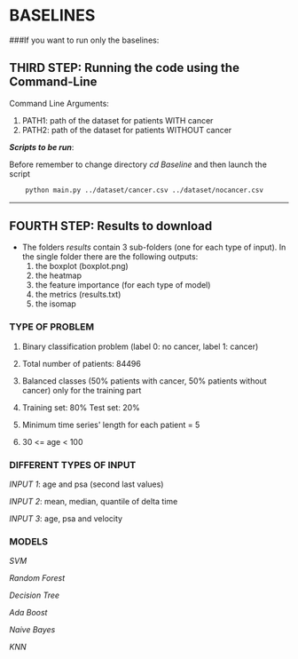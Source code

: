 # BASELINES
###If you want to run only the baselines:
## THIRD STEP: Running the code using the Command-Line
Command Line Arguments:
1. PATH1: path of the dataset for patients WITH cancer 
2. PATH2: path of the dataset for patients WITHOUT cancer

***Scripts to be run***:

Before remember to change directory *cd Baseline* and then launch the script
```bash
    python main.py ../dataset/cancer.csv ../dataset/nocancer.csv 
```
***
## FOURTH STEP: Results to download
* The folders *results* contain 3 sub-folders (one for each type of input). In the single folder there are the following outputs:
  1. the boxplot (boxplot.png)
  2. the heatmap 
  3. the feature importance (for each type of model) 
  4. the metrics (results.txt)
  5. the isomap



### TYPE OF PROBLEM

1. Binary classification problem (label 0: no cancer, label 1: cancer)

2. Total number of patients: 84496

3. Balanced classes (50% patients with cancer, 50% patients without cancer) only for the training part


4. Training set: 80% Test set: 20% 


5. Minimum time series' length for each patient = 5


6. 30 <= age < 100


### DIFFERENT TYPES OF INPUT
*INPUT 1*: age and psa (second last values)

*INPUT 2*: mean, median, quantile of delta time

*INPUT 3*: age, psa and velocity 


### MODELS

*SVM*

*Random Forest*

*Decision Tree*

*Ada Boost*

*Naive Bayes*

*KNN*


